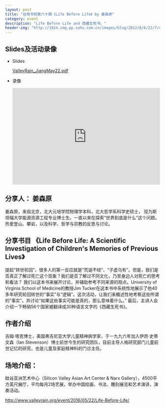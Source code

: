 ```yaml
---
layout: post
title: "谷雨书苑第六十期《Life Before Life》 by 姜森原"
category: event
description: "Life Before Life and 西藏生死书。"
header-img: "http://1824.img.pp.sohu.com.cn/images/blog/2012/8/6/22/7/e7133548_139bf95e0d7g2_blog.jpg"
---
```


## Slides及活动录像

- Slides

  [ValleyRain_JiangMay22.pdf]({{site.url}}/pdf/ValleyRain_JiangMay22.pdf)

- 录像

  <iframe width="100%" height="315" src="https://www.youtube.com/embed/videoseries?list=PLbwb8x7jMTXKA1LTpaMDfmtJF6LPwMsa1" frameborder="0" allowfullscreen></iframe>

## 分享人： 姜森原

姜森原，来自北京，北大元培学院物理学本科，北大哲学系科学史硕士， 现为斯坦福大学能源资源工程专业博士生。一直以来在探索“世界到底是什么”这个问题。热爱登山、攀岩，以及科学、哲学与宗教的反思与讨论。

## 分享书目 《Life Before Life: A Scientific Investigation of Children's Memories of Previous Lives》

提起“转世轮回”，很多人的第一反应就是“荒诞不经”、“子虚乌有”。但是，我们是否真正了解过死亡这个现象？我们是否了解过不同文化，乃至身边人对死亡的思考和看法？ 我们以这本书来展开讨论，并辅助参考不同来源的观点。University of Virginia School of Medicine的教授Jim Tucker在这本书中系统性地展示了他40多年研究轮回转世的“事实”与“逻辑”。这次活动，让我们来概述性地考察这些所谓的“事实”。并讨论“如果这些事实可能是真的，那么意味着什么。”
最后，主讲人会介绍一下畅销56个国家被翻译成30种语言文字的《西藏生死书》。

## 作者介绍

吉姆·塔克博士，美国弗吉尼亚大学儿童精神病学家，于一九九六年加入伊昂·史蒂文森（Ian Stevenson）博士前世今生的研究团队，目前主导人格研究部门儿童前世记忆的研究，也是儿童及家庭精神科的门诊主任。

##  场地介绍：
硅谷亚洲艺术中心（Silicon Valley Asian Art Center & Narx Gallery），4500平方英尺展厅，平均每月2场艺展，举办中国绘画、书法、雕刻展览和艺术演讲，演奏活动。

http://www.valleyrain.org/event/2016/05/22/Life-Before-Life/
